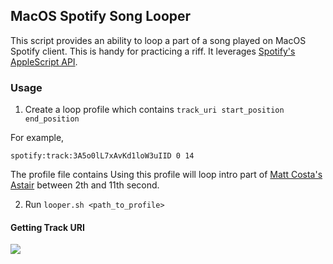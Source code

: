 ## MacOS Spotify Song Looper
This script provides an ability to loop a part of a song played on MacOS Spotify client. This is handy for practicing a riff. It leverages [Spotify's AppleScript API](https://developer.spotify.com/applescript-api/).

### Usage
1. Create a loop profile which contains `track_uri start_position end_position`

For example,
```
spotify:track:3A5o0lL7xAvKd1loW3uIID 0 14
```
The profile file contains
Using this profile will loop intro part of [Matt Costa's Astair](https://open.spotify.com/embed/track/3A5o0lL7xAvKd1loW3uIID) between 2th and 11th second.

2. Run `looper.sh <path_to_profile>`

#### Getting Track URI
![](http://i.imgur.com/tJxCvNF.png)
